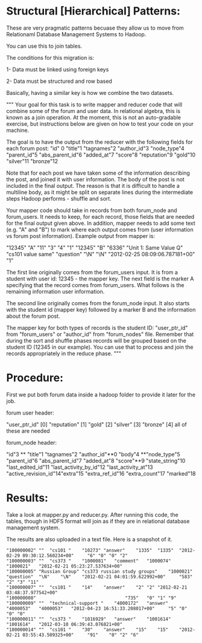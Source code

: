 # Structural [Hierarchical] Patterns:

These are very pragmatic patterns becuase they allow us to move from Relationaml Database Management Systems to Hadoop.

You can use this to join tables.

The conditions for this migration is:

1- Data must be linked using foreign keys

2- Data must be structured and row based

Basically, having a similar key is how we combine the two datasets.


"""
Your goal for this task is to write mapper and reducer code 
that will combine some of the forum and user data. 
In relational algebra, this is known as a join operation. 
At the moment, this is not an auto-gradable exercise, but instructions below are given on how to test your code on your machine. 

The goal is to have the output from the reducer with the following fields for each forum post: 
"id" 0 "title"1  "tagnames"2  "author_id"3  "node_type"4  "parent_id"5  "abs_parent_id"6  "added_at"7 
"score"8  "reputation"9  "gold"10  "silver"11  "bronze"12
 
Note that for each post we have taken some of the information describing the post, 
and joined it with user information. The body of the post is not included in the final output. 
The reason is that it is difficult to handle a multiline body, as it might be split on separate 
lines during the intermediate steps Hadoop performs - shuffle and sort.   

Your mapper code should take in records from both forum_node and forum_users. 
It needs to keep, for each record, those fields that are needed for the final output given above. 
In addition, mapper needs to add some text (e.g. "A" and "B") to mark where each output comes from 
(user information vs forum post information). Example output from mapper is:

"12345"  "A"  "11"  "3"  "4"  "1"
"12345"  "B"   "6336" "Unit 1: Same Value Q"  "cs101 value same"  "question"  "\N"  "\N"  "2012-02-25 08:09:06.787181+00"  "1" 
  
The first line originally comes from the forum_users input. It is from a student with user id: 12345 - the mapper key. 
The next field is the marker A specifying that the record comes from forum_users. 
What follows is the remaining information user information. 

The second line originally comes from the forum_node input. 
It also starts with the student id (mapper key) followed by a marker B and the information about the forum post.  
   
The mapper key for both types of records is the student ID: 
"user_ptr_id" from "forum_users" or  "author_id" from "forum_nodes" file. 
Remember that during the sort and shuffle phases records will be grouped based on the student ID (12345 in our example). 
You can use that to process and join the records appropriately in the reduce phase. 
"""


# Procedure:

First we put both forum data inside a hadoop folder to provide it later for the job.

forum user header:

"user_ptr_id" [0]	"reputation" [1]	"gold" [2]	"silver" [3]	"bronze" [4] all of these are needed


forum_node header:

"id"3	** "title"1	"tagnames"2	"author_id"**0	"body"4	**"node_type"5	"parent_id"6	"abs_parent_id"7	"added_at"8	"score"**9	"state_string"10	"last_edited_id"11	"last_activity_by_id"12	"last_activity_at"13	"active_revision_id"14"extra"15	"extra_ref_id"16	"extra_count"17	"marked"18


# Results:

Take a look at mapper.py and reducer.py. After running this code, the tables, though in HDFS format will join as if they are in relational database management system.

The results are also uploaded in a text file. Here is a snapshot of it.

```
"100000002"	""	"cs101 "	"10273"	"answer"	"1335"	"1335"	"2012-02-29 09:30:12.560234+00"		"6"	"0"	"0"	"2"
"100000003"	""	"cs373 "	"1000081"	"comment"	"1000074"	"1000021"	"2012-02-21 05:23:27.537634+00"					
"100000005"	"Russian Group"	"cs373 russian study groups"	"1000021"	"question"	"\N"	"\N"	"2012-02-21 04:01:59.622992+00"		"583"	"2"	"3"	"11"
"100000007"	""	"cs101 "	"14"	"answer"	"2"	"2"	"2012-02-21 03:48:37.977542+00"					
"100000008"									"735"	"0"	"1"	"9"
"100000009"	""	"technical-support "	"4000172"	"answer"	"4000053"	"4000053"	"2012-04-23 16:51:33.208017+00"		"5"	"0"	"0"	"0"
"100000011"	""	"cs373 "	"1016929"	"answer"	"1001614"	"1001614"	"2012-03-10 06:39:43.076821+00"					
"100000014"	""	"cs101 "	"30"	"answer"	"15"	"15"	"2012-02-21 03:55:43.509325+00"		"91"	"0"	"2"	"6"
```
